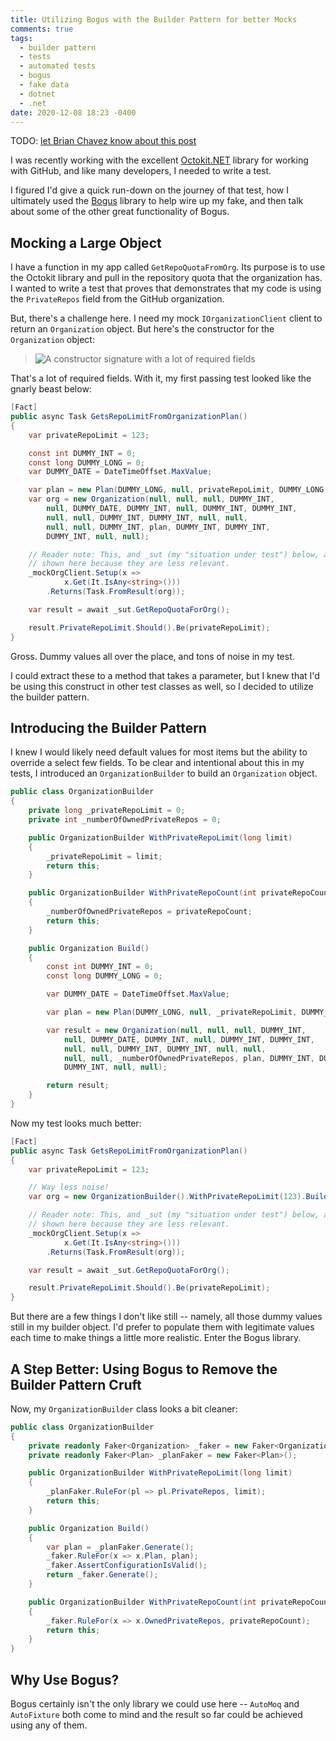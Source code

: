 ```yaml
---
title: Utilizing Bogus with the Builder Pattern for better Mocks
comments: true
tags:
  - builder pattern
  - tests
  - automated tests
  - bogus
  - fake data
  - dotnet
  - .net
date: 2020-12-08 18:23 -0400
---
```


TODO: [let Brian Chavez know about this post](https://twitter.com/bchavez/status/1279054873191800832?s=20)

I was recently working with the excellent [Octokit.NET](https://github.com/octokit/octokit.net) library for working with GitHub, and like many developers, I needed to write a test.

I figured I'd give a quick run-down on the journey of that test, how I ultimately used the [Bogus](https://github.com/bchavez/Bogus) library to help wire up my fake, and then talk about some of the other great functionality of Bogus.

## Mocking a Large Object

I have a function in my app called `GetRepoQuotaFromOrg`. Its purpose is to use the Octokit library and pull in the repository quota that the organization has. I wanted to write a test that proves that demonstrates that my code is using the `PrivateRepos` field from the GitHub organization.

But, there's a challenge here. I need my mock `IOrganizationClient` client to return an `Organization` object. But here's the constructor for the `Organization` object:

> ![A constructor signature with a lot of required fields]({{site.post-images}}/2020-12_bogus/01_OrganizationObjectCtor.png)

That's a lot of required fields. With it, my first passing test looked like the gnarly beast below:

```csharp
[Fact]
public async Task GetsRepoLimitFromOrganizationPlan()
{
    var privateRepoLimit = 123;

    const int DUMMY_INT = 0;
    const long DUMMY_LONG = 0;
    var DUMMY_DATE = DateTimeOffset.MaxValue;

    var plan = new Plan(DUMMY_LONG, null, privateRepoLimit, DUMMY_LONG, null);
    var org = new Organization(null, null, null, DUMMY_INT,
        null, DUMMY_DATE, DUMMY_INT, null, DUMMY_INT, DUMMY_INT,
        null, null, DUMMY_INT, DUMMY_INT, null, null,
        null, null, DUMMY_INT, plan, DUMMY_INT, DUMMY_INT,
        DUMMY_INT, null, null);

    // Reader note: This, and _sut (my "situation under test") below, are part of the constructor and not fully
    // shown here because they are less relevant.
    _mockOrgClient.Setup(x =>
            x.Get(It.IsAny<string>()))
        .Returns(Task.FromResult(org));

    var result = await _sut.GetRepoQuotaForOrg();

    result.PrivateRepoLimit.Should().Be(privateRepoLimit);
}
```

Gross. Dummy values all over the place, and tons of noise in my test.

I could extract these to a method that takes a parameter, but I knew that I'd be using this construct in other test classes as well, so I decided to utilize the builder pattern.

## Introducing the Builder Pattern

I knew I would likely need default values for most items but the ability to override a select few fields. To be clear and intentional about this in my tests, I introduced an `OrganizationBuilder` to build an `Organization` object.

```csharp
public class OrganizationBuilder
{
    private long _privateRepoLimit = 0;
    private int _numberOfOwnedPrivateRepos = 0;

    public OrganizationBuilder WithPrivateRepoLimit(long limit)
    {
        _privateRepoLimit = limit;
        return this;
    }

    public OrganizationBuilder WithPrivateRepoCount(int privateRepoCount)
    {
        _numberOfOwnedPrivateRepos = privateRepoCount;
        return this;
    }

    public Organization Build()
    {
        const int DUMMY_INT = 0;
        const long DUMMY_LONG = 0;

        var DUMMY_DATE = DateTimeOffset.MaxValue;

        var plan = new Plan(DUMMY_LONG, null, _privateRepoLimit, DUMMY_LONG, null);

        var result = new Organization(null, null, null, DUMMY_INT,
            null, DUMMY_DATE, DUMMY_INT, null, DUMMY_INT, DUMMY_INT,
            null, null, DUMMY_INT, DUMMY_INT, null, null,
            null, null, _numberOfOwnedPrivateRepos, plan, DUMMY_INT, DUMMY_INT,
            DUMMY_INT, null, null);

        return result;
    }
}
```

Now my test looks much better:

```csharp
[Fact]
public async Task GetsRepoLimitFromOrganizationPlan()
{
    var privateRepoLimit = 123;

    // Way less noise!
    var org = new OrganizationBuilder().WithPrivateRepoLimit(123).Build();

    // Reader note: This, and _sut (my "situation under test") below, are part of the constructor and not fully
    // shown here because they are less relevant.
    _mockOrgClient.Setup(x =>
            x.Get(It.IsAny<string>()))
        .Returns(Task.FromResult(org));

    var result = await _sut.GetRepoQuotaForOrg();

    result.PrivateRepoLimit.Should().Be(privateRepoLimit);
}
```

But there are a few things I don't like still -- namely, all those dummy values still in my builder object. I'd prefer to populate them with legitimate values each time to make things a little more realistic. Enter the Bogus library.

## A Step Better: Using Bogus to Remove the Builder Pattern Cruft

Now, my `OrganizationBuilder` class looks a bit cleaner:

```csharp
public class OrganizationBuilder
{
    private readonly Faker<Organization> _faker = new Faker<Organization>();
    private readonly Faker<Plan> _planFaker = new Faker<Plan>();

    public OrganizationBuilder WithPrivateRepoLimit(long limit)
    {
        _planFaker.RuleFor(pl => pl.PrivateRepos, limit);
        return this;
    }

    public Organization Build()
    {
        var plan = _planFaker.Generate();
        _faker.RuleFor(x => x.Plan, plan);
        _faker.AssertConfigurationIsValid();
        return _faker.Generate();
    }

    public OrganizationBuilder WithPrivateRepoCount(int privateRepoCount)
    {
        _faker.RuleFor(x => x.OwnedPrivateRepos, privateRepoCount);
        return this;
    }
}
```

## Why Use Bogus?

Bogus certainly isn't the only library we could use here -- `AutoMoq` and `AutoFixture` both come to mind and the result so far could be achieved using any of them.
